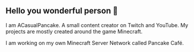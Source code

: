 ## Hello you wonderful person 👋

I am ACasualPancake. A small content creator on Twitch and YouTube.
My projects are mostly created around the game Minecraft.

I am working on my own Minecraft Server Network called Pancake Café.
